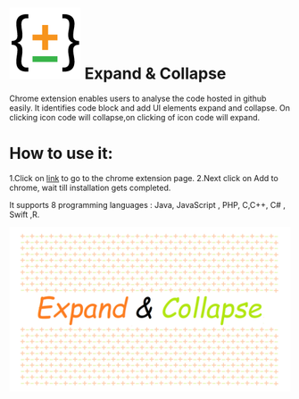 #  ![Expand & Collapse](https://github.com/achamsanjeeva/ExpandCollapse/blob/main/images/128x128.png) Expand & Collapse


Chrome extension enables users to analyse the code hosted in github easily. It identifies code block and add UI elements expand and collapse. On clicking icon [](https://github.com/achamsanjeeva/ExpandCollapse/blob/main/images/collapse.png) code will collapse,on clicking of icon [](https://github.com/achamsanjeeva/ExpandCollapse/blob/main/images/expand.png) code will expand.

# How to use it:

1.Click on [link](https://chrome.google.com/webstore/detail/expand-collapse/odeomhdjffbnnobalkalehmidefcdmkn?utm_source=adwords&utm_medium=cpc&utm_campaign=subscribers&gclid=Cj0KCQiAvbiBBhD-ARIsAGM48bxrRaUgaJy9apgCj90qcki0YDD1TrXfUXylQoYiN6MhU5vgLEhqmuIaAsjNEALw_wcB)   to go to the chrome extension page.
2.Next click on Add to chrome, wait till installation gets completed.

It supports 8 programming languages :  Java, JavaScript , PHP, C,C++, C# , Swift ,R.

![Expand & Collapse Video](https://github.com/achamsanjeeva/ExpandCollapse/blob/main/images/demo.gif)
